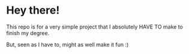 Hey there!
===

This repo is for a very simple project that I absolutely HAVE TO make to finish my degree.

But, seen as I have to, might as well make it fun :)

